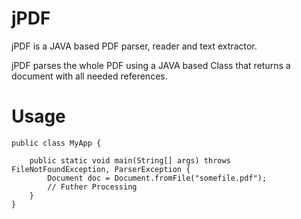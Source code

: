 jPDF
====

jPDF is a JAVA based PDF parser, reader and text extractor.

jPDF parses the whole PDF using a JAVA based Class that returns a document with all needed references.

Usage
=====

	public class MyApp {
	
		public static void main(String[] args) throws FileNotFoundException, ParserException {
			Document doc = Document.fromFile("somefile.pdf");
			// Futher Processing
		}
	}
